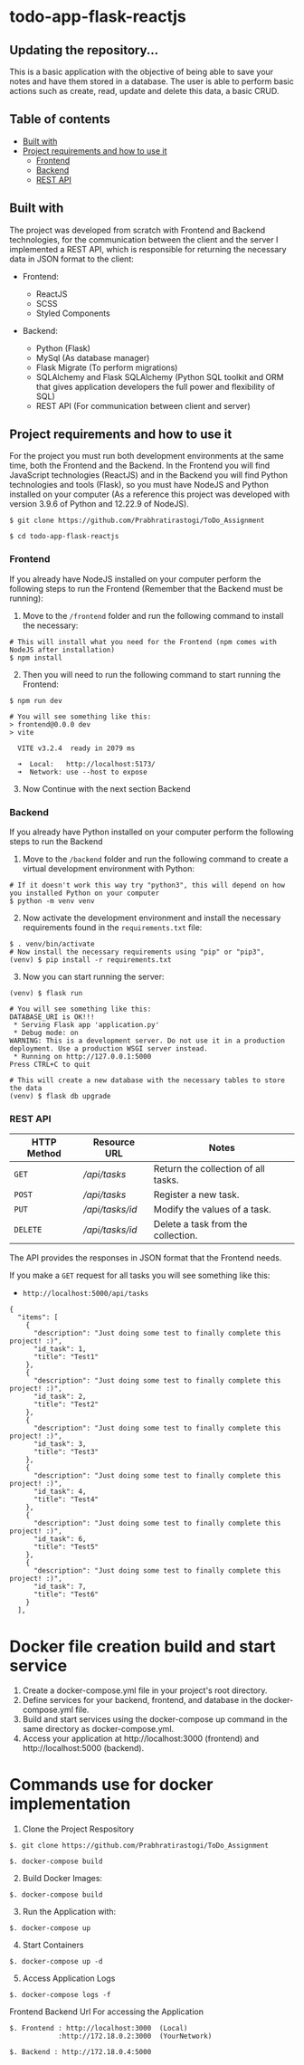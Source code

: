 # todo-app-flask-reactjs

## Updating the repository...

This is a basic application with the objective of being able to save your notes and have them stored in a database. The user is able to perform basic actions such as create, read, update and delete this data, a basic CRUD.


## Table of contents
- [Built with](#built-with)
- [Project requirements and how to use it](#project-requirements-and-how-to-use-it)
  - [Frontend](#frontend)
  - [Backend](#backend)
  - [REST API](#rest-api)

## Built with

The project was developed from scratch with Frontend and Backend technologies, for the communication between the client and the server I implemented a REST API, which is responsible for returning the necessary data in JSON format to the client:

- Frontend:
  - ReactJS
  - SCSS
  - Styled Components

- Backend:
  - Python (Flask)
  - MySql (As database manager)
  - Flask Migrate (To perform migrations)
  - SQLAlchemy and Flask SQLAlchemy (Python SQL toolkit and ORM that gives application developers the full power and flexibility of SQL)
  - REST API (For communication between client and server)

## Project requirements and how to use it

For the project you must run both development environments at the same time, both the Frontend and the Backend. In the Frontend you will find JavaScript technologies (ReactJS) and in the Backend you will find Python technologies and tools (Flask), so you must have NodeJS and Python installed on your computer (As a reference this project was developed with version 3.9.6 of Python and 12.22.9 of NodeJS).




```shell
$ git clone https://github.com/Prabhratirastogi/ToDo_Assignment

$ cd todo-app-flask-reactjs

```
<!-- Run The Project -->

### Frontend

If you already have NodeJS installed on your computer perform the following steps to run the Frontend (Remember that the Backend must be running):

1. Move to the `/frontend` folder and run the following command to install the necessary:

```shell
# This will install what you need for the Frontend (npm comes with NodeJS after installation)
$ npm install
```

2. Then you will need to run the following command to start running the Frontend:

```shell
$ npm run dev

# You will see something like this:
> frontend@0.0.0 dev
> vite

  VITE v3.2.4  ready in 2079 ms

  ➜  Local:   http://localhost:5173/
  ➜  Network: use --host to expose
```

3. Now Continue with the next section Backend

### Backend

If you already have Python installed on your computer perform the following steps to run the Backend

1. Move to the `/backend` folder and run the following command to create a virtual development environment with Python:

```shell
# If it doesn't work this way try "python3", this will depend on how you installed Python on your computer
$ python -m venv venv
```

2. Now activate the development environment and install the necessary requirements found in the `requirements.txt` file:

```shell
$ . venv/bin/activate
# Now install the necessary requirements using "pip" or "pip3",
(venv) $ pip install -r requirements.txt
```

3. Now you can start running the server:

```shell
(venv) $ flask run

# You will see something like this:
DATABASE_URI is OK!!!
 * Serving Flask app 'application.py'
 * Debug mode: on
WARNING: This is a development server. Do not use it in a production deployment. Use a production WSGI server instead.
 * Running on http://127.0.0.1:5000
Press CTRL+C to quit
```

```shell
# This will create a new database with the necessary tables to store the data 
(venv) $ flask db upgrade
```

### REST API


| HTTP Method | Resource URL        | Notes                                   |
| ----------- | ------------------- | --------------------------------------- |
| `GET`       | */api/tasks*        | Return the collection of all tasks.     |
| `POST`      | */api/tasks*        | Register a new task.                    |
| `PUT`       | */api/tasks/id*     | Modify the values of a task.            |
| `DELETE`    | */api/tasks/id*     | Delete a task from the collection.      |

The API provides the responses in JSON format that the Frontend needs.

If you make a `GET` request for all tasks you will see something like this:

- `http://localhost:5000/api/tasks`

```shell
{
  "items": [
    {
      "description": "Just doing some test to finally complete this project! :)",
      "id_task": 1,
      "title": "Test1"
    },
    {
      "description": "Just doing some test to finally complete this project! :)",
      "id_task": 2,
      "title": "Test2"
    },
    {
      "description": "Just doing some test to finally complete this project! :)",
      "id_task": 3,
      "title": "Test3"
    },
    {
      "description": "Just doing some test to finally complete this project! :)",
      "id_task": 4,
      "title": "Test4"
    },
    {
      "description": "Just doing some test to finally complete this project! :)",
      "id_task": 6,
      "title": "Test5"
    },
    {
      "description": "Just doing some test to finally complete this project! :)",
      "id_task": 7,
      "title": "Test6"
    }
  ],

```

<!-- Docker Implimentation and Application deployment -->

# Docker file creation build and start service

1. Create a docker-compose.yml file in your project's root directory.
2. Define services for your backend, frontend, and database in the docker-compose.yml file.
3. Build and start services using the docker-compose up command in the same directory as docker-compose.yml.
4. Access your application at http://localhost:3000 (frontend) and http://localhost:5000 (backend).


# Commands use for docker implementation 

1. Clone the Project Respository

```shell
$. git clone https://github.com/Prabhratirastogi/ToDo_Assignment

```

```shell
$. docker-compose build

```

2. Build Docker Images:

```shell
$. docker-compose build

```

3. Run the Application with:

```shell
$. docker-compose up

```

4. Start Containers

```shell
$. docker-compose up -d

```

5. Access Application Logs

```shell
$. docker-compose logs -f

```

Frontend Backend Url For accessing the Application 

```shell
$. Frontend : http://localhost:3000  (Local)
            :http://172.18.0.2:3000  (YourNetwork)

$. Backend : http://172.18.0.4:5000

```

